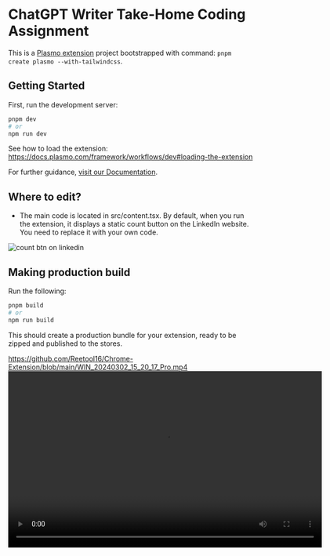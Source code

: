 # ChatGPT Writer Take-Home Coding Assignment

This is a [Plasmo extension](https://docs.plasmo.com/) project bootstrapped with command: `pnpm create plasmo --with-tailwindcss`.

## Getting Started

First, run the development server:

```bash
pnpm dev
# or
npm run dev
```

See how to load the extension: https://docs.plasmo.com/framework/workflows/dev#loading-the-extension

For further guidance, [visit our Documentation](https://docs.plasmo.com/).

## Where to edit?

- The main code is located in src/content.tsx. By default, when you run the extension, it displays a static count button on the LinkedIn website. You need to replace it with your own code.

![count btn on linkedin](count_btn_on_linkedin.png)

## Making production build

Run the following:

```bash
pnpm build
# or
npm run build
```

This should create a production bundle for your extension, ready to be zipped and published to the stores.


https://github.com/Reetool16/Chrome-Extension/blob/main/WIN_20240302_15_20_17_Pro.mp4
<video width="640" height="360" controls>
  <source src="https://github.com/Reetool16/Chrome-Extension/blob/main/WIN_20240302_15_20_17_Pro.mp4" type="video/mp4">
  Your browser does not support the video tag.
</video>
